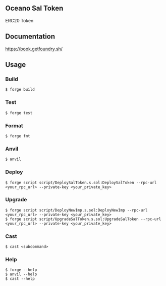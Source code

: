 ## Oceano Sal Token

ERC20 Token

## Documentation

https://book.getfoundry.sh/

## Usage

### Build

```shell
$ forge build
```

### Test

```shell
$ forge test
```

### Format

```shell
$ forge fmt
```

### Anvil

```shell
$ anvil
```

### Deploy

```shell
$ forge script script/DeploySalToken.s.sol:DeploySalToken --rpc-url <your_rpc_url> --private-key <your_private_key>
```

### Upgrade

```shell
$ forge script script/DeployNewImp.s.sol:DeployNewImp --rpc-url <your_rpc_url> --private-key <your_private_key>
$ forge script script/UpgradeSalToken.s.sol:UpgradeSalToken --rpc-url <your_rpc_url> --private-key <your_private_key>

```

### Cast

```shell
$ cast <subcommand>
```

### Help

```shell
$ forge --help
$ anvil --help
$ cast --help
```
